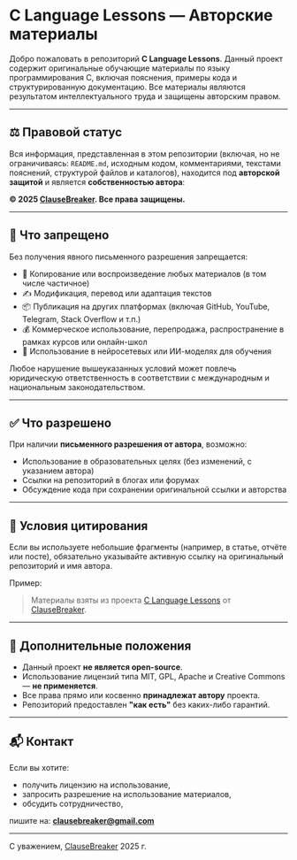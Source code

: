 # C Language Lessons — Авторские материалы

Добро пожаловать в репозиторий **C Language Lessons**. Данный проект содержит оригинальные обучающие материалы по языку программирования C, включая пояснения, примеры кода и структурированную документацию. Все материалы являются результатом интеллектуального труда и защищены авторским правом.

------

## ⚖️ Правовой статус

Вся информация, представленная в этом репозитории (включая, но не ограничиваясь: `README.md`, исходным кодом, комментариями, текстами пояснений, структурой файлов и каталогов), находится под **авторской защитой** и является **собственностью автора**:

**© 2025 [ClauseBreaker](https://github.com/ClauseBreaker). Все права защищены.**

------

## 🚫 Что запрещено

Без получения явного письменного разрешения запрещается:

- 📄 Копирование или воспроизведение любых материалов (в том числе частичное)
- ✍️ Модификация, перевод или адаптация текстов
- 📦 Публикация на других платформах (включая GitHub, YouTube, Telegram, Stack Overflow и т.п.)
- 💰 Коммерческое использование, перепродажа, распространение в рамках курсов или онлайн-школ
- 🤖 Использование в нейросетевых или ИИ-моделях для обучения

Любое нарушение вышеуказанных условий может повлечь юридическую ответственность в соответствии с международным и национальным законодательством.

------

## ✅ Что разрешено

При наличии **письменного разрешения от автора**, возможно:

- Использование в образовательных целях (без изменений, с указанием автора)
- Ссылки на репозиторий в блогах или форумах
- Обсуждение кода при сохранении оригинальной ссылки и авторства

------

## 📌 Условия цитирования

Если вы используете небольшие фрагменты (например, в статье, отчёте или посте), обязательно указывайте активную ссылку на оригинальный репозиторий и имя автора.

Пример:

> Материалы взяты из проекта [C Language Lessons](https://github.com/mr-rt95/c_language) от [ClauseBreaker](https://github.com/ClauseBreaker).

------

## 🧾 Дополнительные положения

- Данный проект **не является open-source**.
- Использование лицензий типа MIT, GPL, Apache и Creative Commons — **не применяется**.
- Все права прямо или косвенно **принадлежат автору** проекта.
- Репозиторий предоставлен **"как есть"** без каких-либо гарантий.

------

## 📬 Контакт

Если вы хотите:

- получить лицензию на использование,
- запросить разрешение на использование материалов,
- обсудить сотрудничество,

пишите на: **[clausebreaker@gmail.com](mailto:clausebreaker@gmail.com)**

------

С уважением,
[ClauseBreaker](https://github.com/ClauseBreaker)
 2025 г.